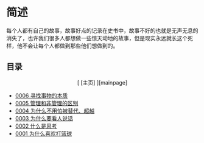 # 简述

每个人都有自己的故事，故事好点的记录在史书中，故事不好的也就是无声无息的消失了，也许我们很多人都想做一些惊天动地的故事，但是现实永远就长这个死样，他不会让每个人都做到那些他们想做到的。

## 目录

<center>[ [主页] ][mainpage]</center>

* [0006 寻找事物的本质](source/0006FindOutItself.md)
* [0005 管理和非管理的区别](source/0005TheDiffOfManagerAndWorker.md)
* [0004 为什么不用怕被替代、超越](source/0004DontWorryBeReplace.md)
* [0003 为什么要看人说话](source/0003TalkWithPeople.md)
* [0002 什么是思考](source/0002AboutThinking.md)
* [0001 为什么喜欢打篮球](source/0001WhyPlayBasketball.md)

[mainpage]: ../../../README.md
